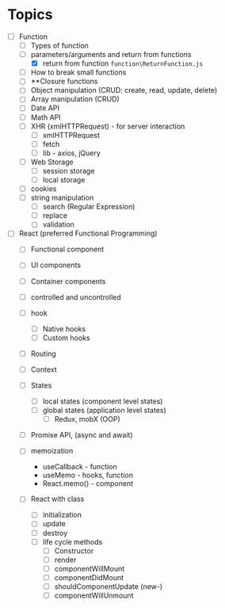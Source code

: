 # Topics
- [ ] Function
  - [ ] Types of function
  - [ ] parameters/arguments and return from functions
    - [x] return from function `function\ReturnFunction.js`
  - [ ] How to break small functions
  - [ ] **Closure functions 
  - [ ] Object manipulation (CRUD: create, read, update, delete)
  - [ ] Array manipulation (CRUD)
  - [ ] Date API
  - [ ] Math API
  - [ ] XHR (xmlHTTPRequest) - for server interaction
    - [ ] xmlHTTPRequest
    - [ ] fetch
    - [ ] lib - axios, jQuery
  - [ ] Web Storage
    - [ ] session storage
    - [ ] local storage
  - [ ] cookies
  - [ ] string manipulation
    - [ ] search (Regular Expression)
    - [ ] replace
    - [ ] validation

- [ ] React (preferred Functional Programming)
  - [ ] Functional component
  - [ ] UI components
  - [ ] Container components
  - [ ] controlled and uncontrolled
  - [ ] hook
    - [ ] Native hooks
    - [ ] Custom hooks
  - [ ] Routing
  - [ ] Context
  - [ ] States
    - [ ] local states (component level states)
    - [ ] global states (application level states)
      - [ ] Redux, mobX (OOP)
  - [ ] Promise API, (async and await)
  - [ ] memoization
    - useCallback - function
    - useMemo - hooks, function
    - React.memo() - component

  - [ ] React with class
    - [ ] initialization
    - [ ] update
    - [ ] destroy
    - [ ] life cycle methods
      - [ ] Constructor
      - [ ] render
      - [ ] componentWillMount
      - [ ] componentDidMount
      - [ ] shouldComponentUpdate (new-)
      - [ ] componentWillUnmount